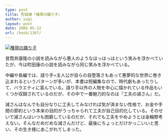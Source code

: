 ```yaml
---
type: post
title: 町田康『権現の踊り子』
author: sugi
layout: post
date: 2006-05-22
url: /book/1367/
---
```

<a href="http://www.amazon.co.jp/exec/obidos/ASIN/4062753510/chezsugi-22/ref=nosim/" onclick="_gaq.push(['_trackEvent', 'outbound-article', 'http://www.amazon.co.jp/exec/obidos/ASIN/4062753510/chezsugi-22/ref=nosim/', '']);" name="amazletlink" target="_blank"><img src="http://i0.wp.com/ec2.images-amazon.com/images/I/5138KQX49SL.SL160.jpg?w=660" alt="権現の踊り子" class="alignleft" data-recalc-dims="1" /></a>

昔筒井康隆の小説を読みながら悪人のようなほっほっほという笑みを浮かべていたが、今は町田康の小説を読みながら同じ笑みを浮かべている。

中編や長編では、語り手=主人公が自らの自堕落さもあって悪夢的な世界に巻き込まれるというパターンが多いが、本書は短編集なので、時代劇もあったりして、バラエティに富んでいる。語り手以外の人物を中心に描かれている作品もいくつか収録されているのだが、その中で一番魅力的なのは『工夫の減さん』だ。

減さんはなんでも自分なりに工夫してみなければ気が済まない性格で、お金や手間の節約という本来の目的がうっちゃられて工夫が自己目的化している。そのせいで減さんはいつも困窮しているのだが、それでも工夫をやめようとは金輪際考えない。そんなだめだめな減さんだけど、最後にちょっとだけかっこいいと思い、その生き様にあこがれてしまった。

